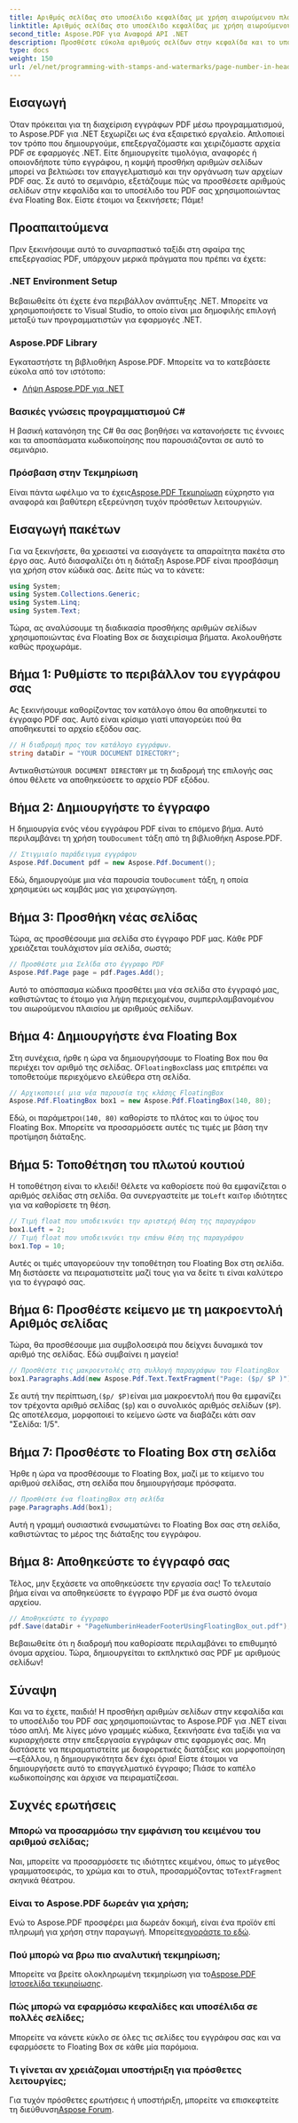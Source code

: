 ```yaml
---
title: Αριθμός σελίδας στο υποσέλιδο κεφαλίδας με χρήση αιωρούμενου πλαισίου
linktitle: Αριθμός σελίδας στο υποσέλιδο κεφαλίδας με χρήση αιωρούμενου πλαισίου
second_title: Aspose.PDF για Αναφορά API .NET
description: Προσθέστε εύκολα αριθμούς σελίδων στην κεφαλίδα και το υποσέλιδο PDF χρησιμοποιώντας ένα Floating Box με Aspose.PDF για .NET σε αυτό το βήμα προς βήμα σεμινάριο.
type: docs
weight: 150
url: /el/net/programming-with-stamps-and-watermarks/page-number-in-header-footer-using-floating-box/
---
```

## Εισαγωγή

Όταν πρόκειται για τη διαχείριση εγγράφων PDF μέσω προγραμματισμού, το Aspose.PDF για .NET ξεχωρίζει ως ένα εξαιρετικό εργαλείο. Απλοποιεί τον τρόπο που δημιουργούμε, επεξεργαζόμαστε και χειριζόμαστε αρχεία PDF σε εφαρμογές .NET. Είτε δημιουργείτε τιμολόγια, αναφορές ή οποιονδήποτε τύπο εγγράφου, η κομψή προσθήκη αριθμών σελίδων μπορεί να βελτιώσει τον επαγγελματισμό και την οργάνωση των αρχείων PDF σας. Σε αυτό το σεμινάριο, εξετάζουμε πώς να προσθέσετε αριθμούς σελίδων στην κεφαλίδα και το υποσέλιδο του PDF σας χρησιμοποιώντας ένα Floating Box. Είστε έτοιμοι να ξεκινήσετε; Πάμε!

## Προαπαιτούμενα

Πριν ξεκινήσουμε αυτό το συναρπαστικό ταξίδι στη σφαίρα της επεξεργασίας PDF, υπάρχουν μερικά πράγματα που πρέπει να έχετε:

### .NET Environment Setup
Βεβαιωθείτε ότι έχετε ένα περιβάλλον ανάπτυξης .NET. Μπορείτε να χρησιμοποιήσετε το Visual Studio, το οποίο είναι μια δημοφιλής επιλογή μεταξύ των προγραμματιστών για εφαρμογές .NET.

### Aspose.PDF Library
Εγκαταστήστε τη βιβλιοθήκη Aspose.PDF. Μπορείτε να το κατεβάσετε εύκολα από τον ιστότοπο:

- [Λήψη Aspose.PDF για .NET](https://releases.aspose.com/pdf/net/)

### Βασικές γνώσεις προγραμματισμού C#
Η βασική κατανόηση της C# θα σας βοηθήσει να κατανοήσετε τις έννοιες και τα αποσπάσματα κωδικοποίησης που παρουσιάζονται σε αυτό το σεμινάριο.

### Πρόσβαση στην Τεκμηρίωση
 Είναι πάντα ωφέλιμο να το έχεις[Aspose.PDF Τεκμηρίωση](https://reference.aspose.com/pdf/net/) εύχρηστο για αναφορά και βαθύτερη εξερεύνηση τυχόν πρόσθετων λειτουργιών.

## Εισαγωγή πακέτων

Για να ξεκινήσετε, θα χρειαστεί να εισαγάγετε τα απαραίτητα πακέτα στο έργο σας. Αυτό διασφαλίζει ότι η διάταξη Aspose.PDF είναι προσβάσιμη για χρήση στον κώδικά σας. Δείτε πώς να το κάνετε:

```csharp
using System;
using System.Collections.Generic;
using System.Linq;
using System.Text;
```

Τώρα, ας αναλύσουμε τη διαδικασία προσθήκης αριθμών σελίδων χρησιμοποιώντας ένα Floating Box σε διαχειρίσιμα βήματα. Ακολουθήστε καθώς προχωράμε.

## Βήμα 1: Ρυθμίστε το περιβάλλον του εγγράφου σας

Ας ξεκινήσουμε καθορίζοντας τον κατάλογο όπου θα αποθηκευτεί το έγγραφο PDF σας. Αυτό είναι κρίσιμο γιατί υπαγορεύει πού θα αποθηκευτεί το αρχείο εξόδου σας.

```csharp
// Η διαδρομή προς τον κατάλογο εγγράφων.
string dataDir = "YOUR DOCUMENT DIRECTORY";
```

 Αντικαθιστώ`YOUR DOCUMENT DIRECTORY` με τη διαδρομή της επιλογής σας όπου θέλετε να αποθηκεύσετε το αρχείο PDF εξόδου.

## Βήμα 2: Δημιουργήστε το έγγραφο

 Η δημιουργία ενός νέου εγγράφου PDF είναι το επόμενο βήμα. Αυτό περιλαμβάνει τη χρήση του`Document` τάξη από τη βιβλιοθήκη Aspose.PDF.

```csharp
// Στιγμιαίο παράδειγμα εγγράφου
Aspose.Pdf.Document pdf = new Aspose.Pdf.Document();
```
 Εδώ, δημιουργούμε μια νέα παρουσία του`Document` τάξη, η οποία χρησιμεύει ως καμβάς μας για χειραγώγηση.

## Βήμα 3: Προσθήκη νέας σελίδας

Τώρα, ας προσθέσουμε μια σελίδα στο έγγραφο PDF μας. Κάθε PDF χρειάζεται τουλάχιστον μία σελίδα, σωστά;

```csharp
// Προσθέστε μια Σελίδα στο έγγραφο PDF
Aspose.Pdf.Page page = pdf.Pages.Add();
```
Αυτό το απόσπασμα κώδικα προσθέτει μια νέα σελίδα στο έγγραφό μας, καθιστώντας το έτοιμο για λήψη περιεχομένου, συμπεριλαμβανομένου του αιωρούμενου πλαισίου με αριθμούς σελίδων.

## Βήμα 4: Δημιουργήστε ένα Floating Box

 Στη συνέχεια, ήρθε η ώρα να δημιουργήσουμε το Floating Box που θα περιέχει τον αριθμό της σελίδας. Ο`FloatingBox`class μας επιτρέπει να τοποθετούμε περιεχόμενο ελεύθερα στη σελίδα.

```csharp
// Αρχικοποιεί μια νέα παρουσία της κλάσης FloatingBox
Aspose.Pdf.FloatingBox box1 = new Aspose.Pdf.FloatingBox(140, 80);
```
 Εδώ, οι παράμετροι`(140, 80)` καθορίστε το πλάτος και το ύψος του Floating Box. Μπορείτε να προσαρμόσετε αυτές τις τιμές με βάση την προτίμηση διάταξης.

## Βήμα 5: Τοποθέτηση του πλωτού κουτιού

 Η τοποθέτηση είναι το κλειδί! Θέλετε να καθορίσετε πού θα εμφανίζεται ο αριθμός σελίδας στη σελίδα. Θα συνεργαστείτε με το`Left` και`Top` ιδιότητες για να καθορίσετε τη θέση.

```csharp
// Τιμή float που υποδεικνύει την αριστερή θέση της παραγράφου
box1.Left = 2;
// Τιμή float που υποδεικνύει την επάνω θέση της παραγράφου
box1.Top = 10;
```
Αυτές οι τιμές υπαγορεύουν την τοποθέτηση του Floating Box στη σελίδα. Μη διστάσετε να πειραματιστείτε μαζί τους για να δείτε τι είναι καλύτερο για το έγγραφό σας.

## Βήμα 6: Προσθέστε κείμενο με τη μακροεντολή Αριθμός σελίδας

Τώρα, θα προσθέσουμε μια συμβολοσειρά που δείχνει δυναμικά τον αριθμό της σελίδας. Εδώ συμβαίνει η μαγεία!

```csharp
// Προσθέστε τις μακροεντολές στη συλλογή παραγράφων του FloatingBox
box1.Paragraphs.Add(new Aspose.Pdf.Text.TextFragment("Page: ($p/ $P )"));
```
 Σε αυτή την περίπτωση,`($p/ $P)`είναι μια μακροεντολή που θα εμφανίζει τον τρέχοντα αριθμό σελίδας (`$p`) και ο συνολικός αριθμός σελίδων (`$P`). Ως αποτέλεσμα, μορφοποιεί το κείμενο ώστε να διαβάζει κάτι σαν "Σελίδα: 1/5".

## Βήμα 7: Προσθέστε το Floating Box στη σελίδα

Ήρθε η ώρα να προσθέσουμε το Floating Box, μαζί με το κείμενο του αριθμού σελίδας, στη σελίδα που δημιουργήσαμε πρόσφατα.

```csharp
// Προσθέστε ένα floatingBox στη σελίδα
page.Paragraphs.Add(box1);
```
Αυτή η γραμμή ουσιαστικά ενσωματώνει το Floating Box σας στη σελίδα, καθιστώντας το μέρος της διάταξης του εγγράφου. 

## Βήμα 8: Αποθηκεύστε το έγγραφό σας

Τέλος, μην ξεχάσετε να αποθηκεύσετε την εργασία σας! Το τελευταίο βήμα είναι να αποθηκεύσετε το έγγραφο PDF με ένα σωστό όνομα αρχείου.

```csharp
// Αποθηκεύστε το έγγραφο
pdf.Save(dataDir + "PageNumberinHeaderFooterUsingFloatingBox_out.pdf");
```
Βεβαιωθείτε ότι η διαδρομή που καθορίσατε περιλαμβάνει το επιθυμητό όνομα αρχείου. Τώρα, δημιουργείται το εκπληκτικό σας PDF με αριθμούς σελίδων! 

## Σύναψη

Και να το έχετε, παιδιά! Η προσθήκη αριθμών σελίδων στην κεφαλίδα και το υποσέλιδο του PDF σας χρησιμοποιώντας το Aspose.PDF για .NET είναι τόσο απλή. Με λίγες μόνο γραμμές κώδικα, ξεκινήσατε ένα ταξίδι για να κυριαρχήσετε στην επεξεργασία εγγράφων στις εφαρμογές σας. Μη διστάσετε να πειραματιστείτε με διαφορετικές διατάξεις και μορφοποίηση—εξάλλου, η δημιουργικότητα δεν έχει όρια! Είστε έτοιμοι να δημιουργήσετε αυτό το επαγγελματικό έγγραφο; Πιάσε το καπέλο κωδικοποίησης και άρχισε να πειραματίζεσαι.

## Συχνές ερωτήσεις

### Μπορώ να προσαρμόσω την εμφάνιση του κειμένου του αριθμού σελίδας;  
 Ναι, μπορείτε να προσαρμόσετε τις ιδιότητες κειμένου, όπως το μέγεθος γραμματοσειράς, το χρώμα και το στυλ, προσαρμόζοντας το`TextFragment` σκηνικά θέατρου.

### Είναι το Aspose.PDF δωρεάν για χρήση;  
 Ενώ το Aspose.PDF προσφέρει μια δωρεάν δοκιμή, είναι ένα προϊόν επί πληρωμή για χρήση στην παραγωγή. Μπορείτε[αγοράστε το εδώ](https://purchase.aspose.com/buy).

### Πού μπορώ να βρω πιο αναλυτική τεκμηρίωση;  
 Μπορείτε να βρείτε ολοκληρωμένη τεκμηρίωση για το[Aspose.PDF Ιστοσελίδα τεκμηρίωσης](https://reference.aspose.com/pdf/net/).

### Πώς μπορώ να εφαρμόσω κεφαλίδες και υποσέλιδα σε πολλές σελίδες;  
Μπορείτε να κάνετε κύκλο σε όλες τις σελίδες του εγγράφου σας και να εφαρμόσετε το Floating Box σε κάθε μία παρόμοια.

### Τι γίνεται αν χρειάζομαι υποστήριξη για πρόσθετες λειτουργίες;  
Για τυχόν πρόσθετες ερωτήσεις ή υποστήριξη, μπορείτε να επισκεφτείτε τη διεύθυνση[Aspose Forum](https://forum.aspose.com/c/pdf/10).